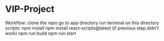 # VIP-Project
Workflow:
clone the repo
go to app directory
run terminal on this directory
scripts:
npm install
npm install react-scripts@latest (if previous step didn't work)
npm run build
npm run start
